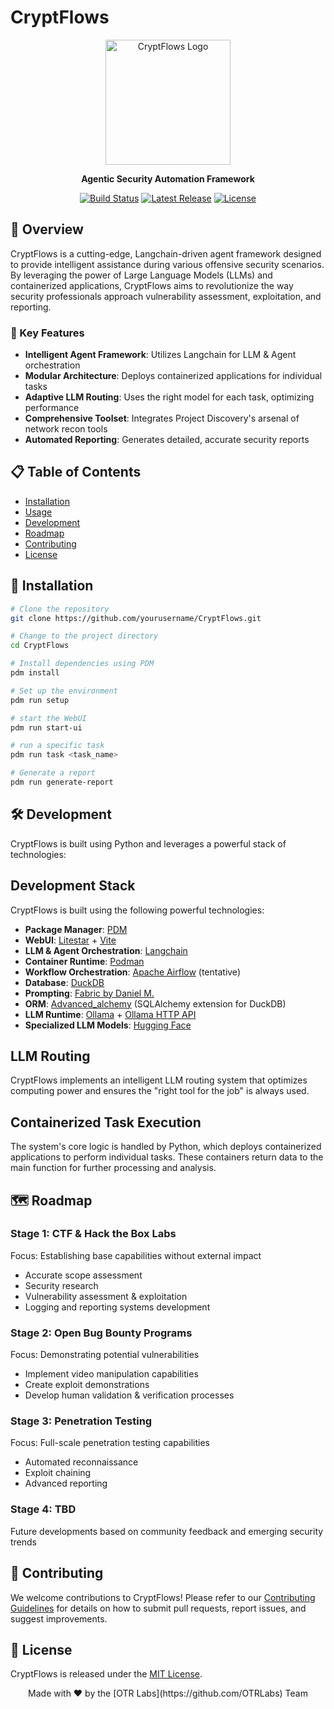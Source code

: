 # CryptFlows

<p align="center">
  <img src="https://your-logo-url-here.com/logo.png" alt="CryptFlows Logo" width="200"/>
</p>

<p align="center">
  <strong>Agentic Security Automation Framework</strong>
</p>

<p align="center">
  <a href="https://github.com/yourusername/CryptFlows/actions"><img src="https://github.com/yourusername/CryptFlows/workflows/build/badge.svg" alt="Build Status"></a>
  <a href="https://github.com/yourusername/CryptFlows/releases"><img src="https://img.shields.io/github/v/release/yourusername/CryptFlows" alt="Latest Release"></a>
  <a href="https://github.com/yourusername/CryptFlows/blob/main/LICENSE"><img src="https://img.shields.io/github/license/yourusername/CryptFlows" alt="License"></a>
</p>

## 🚀 Overview

CryptFlows is a cutting-edge, Langchain-driven agent framework designed to provide intelligent assistance during various offensive security scenarios. By leveraging the power of Large Language Models (LLMs) and containerized applications, CryptFlows aims to revolutionize the way security professionals approach vulnerability assessment, exploitation, and reporting.

### 🔑 Key Features

- **Intelligent Agent Framework**: Utilizes Langchain for LLM & Agent orchestration
- **Modular Architecture**: Deploys containerized applications for individual tasks
- **Adaptive LLM Routing**: Uses the right model for each task, optimizing performance
- **Comprehensive Toolset**: Integrates Project Discovery's arsenal of network recon tools
- **Automated Reporting**: Generates detailed, accurate security reports

## 📋 Table of Contents

- [Installation](#installation)
- [Usage](#usage)
- [Development](#development)
- [Roadmap](#roadmap)
- [Contributing](#contributing)
- [License](#license)

## 🔧 Installation

```bash
# Clone the repository
git clone https://github.com/yourusername/CryptFlows.git

# Change to the project directory
cd CryptFlows

# Install dependencies using PDM
pdm install

# Set up the environment
pdm run setup

# start the WebUI
pdm run start-ui

# run a specific task
pdm run task <task_name>

# Generate a report
pdm run generate-report
```

## 🛠️ Development
CryptFlows is built using Python and leverages a powerful stack of technologies:

## Development Stack

CryptFlows is built using the following powerful technologies:

- **Package Manager**: [PDM](https://pdm.fming.dev/)
- **WebUI**: [Litestar](https://litestar.dev/) + [Vite](https://vitejs.dev/)
- **LLM & Agent Orchestration**: [Langchain](https://langchain.dev/)
- **Container Runtime**: [Podman](https://podman.io/)
- **Workflow Orchestration**: [Apache Airflow](https://airflow.apache.org/) (tentative)
- **Database**: [DuckDB](https://duckdb.org/)
- **Prompting**: [Fabric by Daniel M.](https://github.com/fabric/fabric)
- **ORM**: [Advanced_alchemy](https://github.com/NickKravis/advanced_alchemy) (SQLAlchemy extension for DuckDB)
- **LLM Runtime**: [Ollama](https://github.com/llm-foundation/ollama-server) + [Ollama HTTP API](https://github.com/llm-foundation/ollama-server#api)
- **Specialized LLM Models**: [Hugging Face](https://huggingface.co/)

## LLM Routing

CryptFlows implements an intelligent LLM routing system that optimizes computing power and ensures the "right tool for the job" is always used.

## Containerized Task Execution

The system's core logic is handled by Python, which deploys containerized applications to perform individual tasks. These containers return data to the main function for further processing and analysis.

## 🗺️ Roadmap

### Stage 1: CTF & Hack the Box Labs

Focus: Establishing base capabilities without external impact

- Accurate scope assessment
- Security research
- Vulnerability assessment & exploitation
- Logging and reporting systems development

### Stage 2: Open Bug Bounty Programs

Focus: Demonstrating potential vulnerabilities

- Implement video manipulation capabilities
- Create exploit demonstrations
- Develop human validation & verification processes

### Stage 3: Penetration Testing

Focus: Full-scale penetration testing capabilities

- Automated reconnaissance
- Exploit chaining
- Advanced reporting

### Stage 4: TBD

Future developments based on community feedback and emerging security trends

## 🤝 Contributing

We welcome contributions to CryptFlows! Please refer to our [Contributing Guidelines](https://github.com/yourusername/CryptFlows/blob/main/CONTRIBUTING.md) for details on how to submit pull requests, report issues, and suggest improvements.

## 📄 License

CryptFlows is released under the [MIT License](https://github.com/yourusername/CryptFlows/blob/main/LICENSE).

<p align="center">
  Made with ❤️ by the [OTR Labs](https://github.com/OTRLabs) Team
</p>
